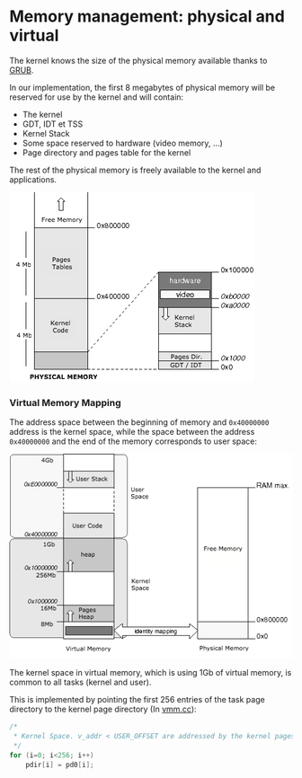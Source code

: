 # Memory management: physical and virtual

The kernel knows the size of the physical memory available thanks to [GRUB](../Chapter-3/README.md).

In our implementation, the first 8 megabytes of physical memory will be reserved for use by the kernel and will contain:

- The kernel
- GDT, IDT et TSS
- Kernel Stack
- Some space reserved to hardware (video memory, ...)
- Page directory and pages table for the kernel

The rest of the physical memory is freely available to the kernel and applications.

![Physical Memory](physicalmemory.png)


### Virtual Memory Mapping

The address space between the beginning of memory and `0x40000000` address is the kernel space, while the space between the address `0x40000000` and the end of the memory corresponds to user space:

![Virtual Memory](virtualmemory.png)

The kernel space in virtual memory, which is using 1Gb of virtual memory, is common to all tasks (kernel and user).

This is implemented by pointing the first 256 entries of the task page directory to the kernel page directory (In [vmm.cc](../src/kernel/arch/x86/vmm.cc#L204)):

```cpp
/* 
 * Kernel Space. v_addr < USER_OFFSET are addressed by the kernel pages table
 */
for (i=0; i<256; i++) 
    pdir[i] = pd0[i];
```
